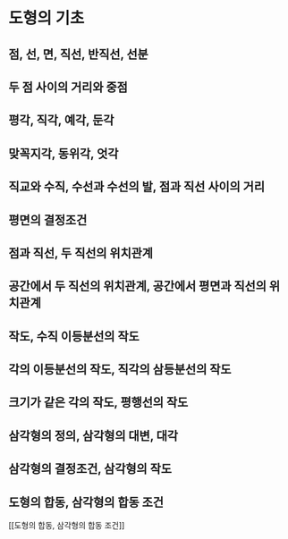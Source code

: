 # 도형의 기초

## 점, 선, 면, 직선, 반직선, 선분

## 두 점 사이의 거리와 중점

## 평각, 직각, 예각, 둔각

## 맞꼭지각, 동위각, 엇각

## 직교와 수직, 수선과 수선의 발, 점과 직선 사이의 거리

## 평면의 결정조건

## 점과 직선, 두 직선의 위치관계

## 공간에서 두 직선의 위치관계, 공간에서 평면과 직선의 위치관계

## 작도, 수직 이등분선의 작도

## 각의 이등분선의 작도, 직각의 삼등분선의 작도

## 크기가 같은 각의 작도, 평행선의 작도

## 삼각형의 정의, 삼각형의 대변, 대각

## 삼각형의 결정조건, 삼각형의 작도

## 도형의 합동, 삼각형의 합동 조건

[[도형의 합동, 삼각형의 합동 조건]]
